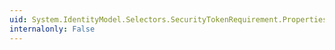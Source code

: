 ```yaml
---
uid: System.IdentityModel.Selectors.SecurityTokenRequirement.Properties
internalonly: False
---
```

